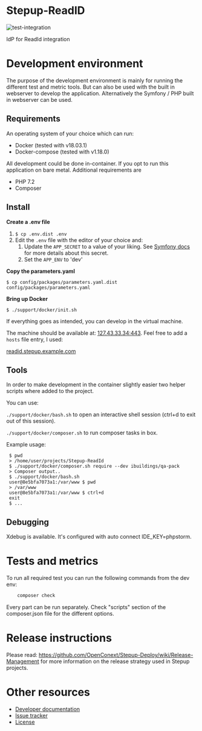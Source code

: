 Stepup-ReadID
===================

![test-integration](https://github.com/OpenConext/Stepup-ReadID/workflows/test-integration/badge.svg)

IdP for ReadId integration 

Development environment
======================

The purpose of the development environment is mainly for running the different test and metric tools. But can also be
used with the built in webserver to develop the application. Alternatively the Symfony / PHP built in webserver can be 
used.

Requirements
-------------------
An operating system of your choice which can run:
- Docker (tested with v18.03.1)
- Docker-compose (tested with v1.18.0)

All development could be done in-container. If you opt to run this application on bare metal. Additional requirements are

- PHP 7.2
- Composer

Install
-------------------
**Create a .env file**
1. `$ cp .env.dist .env`
1. Edit the `.env` file with the editor of your choice and: 
    1. Update the `APP_SECRET` to a value of your liking. See [Symfony docs](https://symfony.com/doc/current/reference/configuration/framework.html#secret) for more details about this secret. 
    1. Set the `APP_ENV` to 'dev'

**Copy the parameters.yaml**

`$ cp config/packages/parameters.yaml.dist config/packages/parameters.yaml`

**Bring up Docker**

```
$ ./support/docker/init.sh
```

If everything goes as intended, you can develop in the virtual machine.

The machine should be available at: [127.43.33.34:443](https://127.43.33.34:443). Feel free to add a `hosts` file entry,
I used: 

[readid.stepup.example.com](https://readid.stepup.example.com)

Tools
------
In order to make development in the container slightly easier two helper scripts where added to the project.

You can use:

`./support/docker/bash.sh` to open an interactive shell session (ctrl+d to exit out of this session).

`./support/docker/composer.sh` to run composer tasks in box.

Example usage:

```
 $ pwd
 > /home/user/projects/Stepup-ReadId
 $ ./support/docker/composer.sh require --dev ibuildings/qa-pack
 > Composer output..
 $ ./support/docker/bash.sh
 user@8e5bfa7073a1:/var/www $ pwd
 > /var/www
 user@8e5bfa7073a1:/var/www $ ctrl+d
 exit
 $ ...
```  

Debugging
-------------------
Xdebug is available. It's configured with auto connect IDE_KEY=phpstorm. 

Tests and metrics
==================

To run all required test you can run the following commands from the dev env:

```bash 
    composer check
```

Every part can be run separately. Check "scripts" section of the composer.json file for the different options.

Release instructions
=====================

Please read: https://github.com/OpenConext/Stepup-Deploy/wiki/Release-Management for more information on the release strategy used in Stepup projects.

Other resources
======================

 - [Developer documentation](docs/index.md)
 - [Issue tracker](https://www.pivotaltracker.com/n/projects/1163646)
 - [License](LICENSE)
